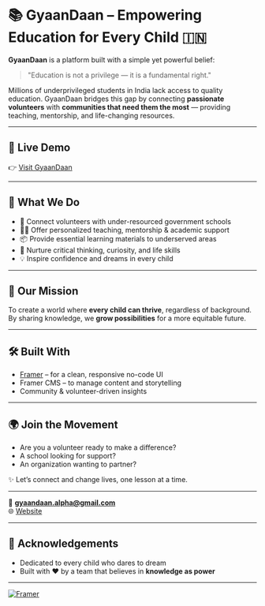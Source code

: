 # 📚 GyaanDaan – Empowering Education for Every Child 🇮🇳

**GyaanDaan** is a platform built with a simple yet powerful belief:  
> "Education is not a privilege — it is a fundamental right."

Millions of underprivileged students in India lack access to quality education. GyaanDaan bridges this gap by connecting **passionate volunteers** with **communities that need them the most** — providing teaching, mentorship, and life-changing resources.

---

## 🔗 Live Demo

👉 [Visit GyaanDaan](https://gyaandaan.framer.website)

---

## 🎯 What We Do

- 🤝 Connect volunteers with under-resourced government schools
- 🧑‍🏫 Offer personalized teaching, mentorship & academic support
- 📦 Provide essential learning materials to underserved areas
- 🌱 Nurture critical thinking, curiosity, and life skills
- 💡 Inspire confidence and dreams in every child

---

## 💙 Our Mission

To create a world where **every child can thrive**, regardless of background.  
By sharing knowledge, we **grow possibilities** for a more equitable future.

---

## 🛠 Built With

- [Framer](https://framer.com) – for a clean, responsive no-code UI
- Framer CMS – to manage content and storytelling
- Community & volunteer-driven insights

---

## 🌍 Join the Movement

- Are you a volunteer ready to make a difference?
- A school looking for support?
- An organization wanting to partner?

✨ Let’s connect and change lives, one lesson at a time.

---


📧 **gyaandaan.alpha@gmail.com**  
🌐 [Website](https://gyaandaan.framer.website)

---

## 🙏 Acknowledgements

- Dedicated to every child who dares to dream  
- Built with ❤️ by a team that believes in **knowledge as power**

---

[![Framer](https://img.shields.io/badge/Built%20with-Framer-blue)](https://framer.com)
